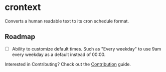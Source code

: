# crontext

Converts a human readable text to its cron schedule format.

## Roadmap

- [ ] Ability to customize default times. Such as "Every weekday" to use 9am every weekday as a default instead of 00:00.

Interested in Contributing? Check out the [Contribution](./CONTRIBUTING.md) guide.
